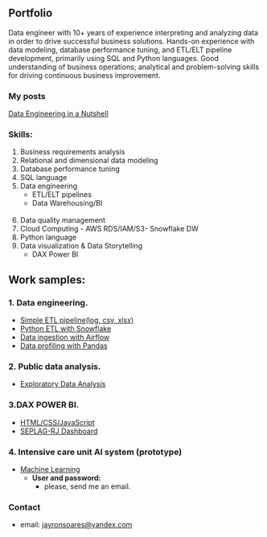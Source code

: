 ## Portfolio
Data engineer with 10+ years of experience interpreting and analyzing data in order to drive successful business solutions. Hands-on experience with data modeling, database performance tuning, and ETL/ELT pipeline development, primarily using SQL and Python languages. Good understanding of business operations; analytical and problem-solving skills for driving continuous business improvement.
<br>
### My posts<br>
[Data Engineering in a Nutshell](https://www.codementor.io/@jayronsoares/data-engineering-in-nutshell-1fh55lfo7r)

### Skills:
1. Business requirements analysis
2. Relational and dimensional data modeling
3. Database performance tuning
4. SQL language
5. Data engineering 
    - ETL/ELT pipelines
    - Data Warehousing/BI
    <br/><br/>
6. Data quality management
7. Cloud Computing - AWS RDS/IAM/S3- Snowflake DW
8. Python language
10. Data visualization & Data Storytelling 
    - DAX Power BI
    
## Work samples:

### 1. Data engineering.
- [Simple ETL pipeline(log, csv, xlsx)](https://github.com/jayronsoares/automated_data_engineering/blob/main/etl_pipe.py)
- [Python ETL with Snowflake](https://github.com/jayronsoares/snowflake_python/blob/main/snowflake_pandas.ipynb)
- [Data ingestion with Airflow](https://github.com/jayronsoares/Airflow-Data-Ingestion)
- [Data profiling with Pandas](https://github.com/jayronsoares/eda_profiling)

### 2. Public data analysis.
- [Exploratory Data Analysis](https://github.com/jayronsoares/dados_publicos/blob/main/EDA.ipynb)

### 3.DAX POWER BI.
- [HTML/CSS/JavaScript](http://www.redeplan.planejamento.rj.gov.br/)
- [SEPLAG-RJ Dashboard](https://app.powerbi.com/view?r=eyJrIjoiZWFjM2U4ZjEtOGUwYS00NDZlLThkZmQtYjNiN2U0NDk1OTRjIiwidCI6ImRjYzllZTExLWQ1MTgtNDNmMS04YjNkLTEzYWE0NzBlMWNlZCJ9&pageName=ReportSection)
  
### 4. Intensive care unit AI system (prototype)
- [Machine Learning](https://icu.gayaanalytics.com)
  - **User and password:**
    - please, send me an email.

### Contact ###
- email: jayronsoares@yandex.com
